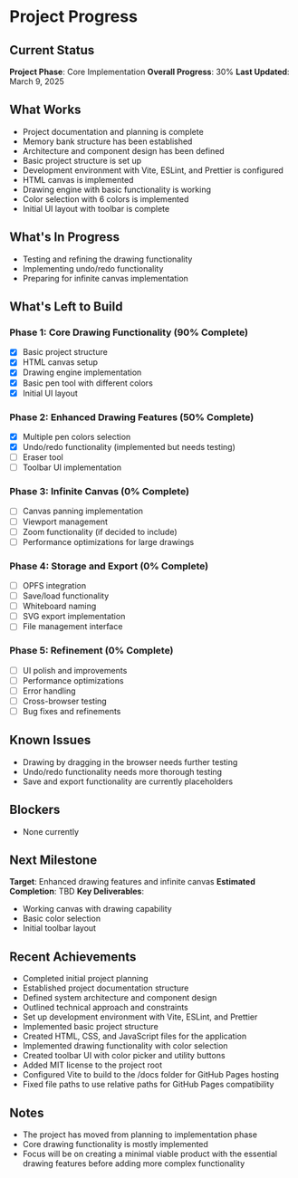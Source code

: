 # Project Progress

## Current Status
**Project Phase**: Core Implementation
**Overall Progress**: 30%
**Last Updated**: March 9, 2025

## What Works
- Project documentation and planning is complete
- Memory bank structure has been established
- Architecture and component design has been defined
- Basic project structure is set up
- Development environment with Vite, ESLint, and Prettier is configured
- HTML canvas is implemented
- Drawing engine with basic functionality is working
- Color selection with 6 colors is implemented
- Initial UI layout with toolbar is complete

## What's In Progress
- Testing and refining the drawing functionality
- Implementing undo/redo functionality
- Preparing for infinite canvas implementation

## What's Left to Build

### Phase 1: Core Drawing Functionality (90% Complete)
- [x] Basic project structure
- [x] HTML canvas setup
- [x] Drawing engine implementation
- [x] Basic pen tool with different colors
- [x] Initial UI layout

### Phase 2: Enhanced Drawing Features (50% Complete)
- [x] Multiple pen colors selection
- [x] Undo/redo functionality (implemented but needs testing)
- [ ] Eraser tool
- [ ] Toolbar UI implementation

### Phase 3: Infinite Canvas (0% Complete)
- [ ] Canvas panning implementation
- [ ] Viewport management
- [ ] Zoom functionality (if decided to include)
- [ ] Performance optimizations for large drawings

### Phase 4: Storage and Export (0% Complete)
- [ ] OPFS integration
- [ ] Save/load functionality
- [ ] Whiteboard naming
- [ ] SVG export implementation
- [ ] File management interface

### Phase 5: Refinement (0% Complete)
- [ ] UI polish and improvements
- [ ] Performance optimizations
- [ ] Error handling
- [ ] Cross-browser testing
- [ ] Bug fixes and refinements

## Known Issues
- Drawing by dragging in the browser needs further testing
- Undo/redo functionality needs more thorough testing
- Save and export functionality are currently placeholders

## Blockers
- None currently

## Next Milestone
**Target**: Enhanced drawing features and infinite canvas
**Estimated Completion**: TBD
**Key Deliverables**:
- Working canvas with drawing capability
- Basic color selection
- Initial toolbar layout

## Recent Achievements
- Completed initial project planning
- Established project documentation structure
- Defined system architecture and component design
- Outlined technical approach and constraints
- Set up development environment with Vite, ESLint, and Prettier
- Implemented basic project structure
- Created HTML, CSS, and JavaScript files for the application
- Implemented drawing functionality with color selection
- Created toolbar UI with color picker and utility buttons
- Added MIT license to the project root
- Configured Vite to build to the /docs folder for GitHub Pages hosting
- Fixed file paths to use relative paths for GitHub Pages compatibility

## Notes
- The project has moved from planning to implementation phase
- Core drawing functionality is mostly implemented
- Focus will be on creating a minimal viable product with the essential drawing features before adding more complex functionality

